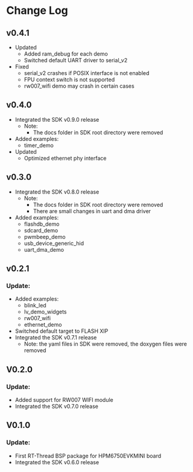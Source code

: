 # Change Log

## v0.4.1
- Updated
    - Added ram_debug for each demo
    - Switched default UART driver to serial_v2
- Fixed
    - serial_v2 crashes if POSIX interface is not enabled
    - FPU context switch is not supported
    - rw007_wifi demo may crash in certain cases

## v0.4.0
- Integrated the SDK v0.9.0 release
  - Note:
      - The docs folder in SDK root directory were removed
- Added examples:
    - timer_demo
- Updated
    - Optimized ethernet phy interface

## v0.3.0
- Integrated the SDK v0.8.0 release
  - Note:
      - The docs folder in SDK root directory were removed
      - There are small changes in uart and dma driver
- Added examples:
    - flashdb_demo
    - sdcard_demo
    - pwmbeep_demo
    - usb_device_generic_hid
    - uart_dma_demo

## v0.2.1
### Update:
- Added examples:
  - blink_led
  - lv_demo_widgets
  - rw007_wifi
  - ethernet_demo
- Switched default target to FLASH XIP
- Integrated the SDK v0.7.1 release
    - Note: the yaml files in SDK were removed, the doxygen files were removed

## V0.2.0
### Update:
- Added support for RW007 WIFI module
- Integrated the SDK v0.7.0 release

## V0.1.0
### Update:
- First RT-Thread BSP package for HPM6750EVKMINI board
- Integrated the SDK v0.6.0 release
